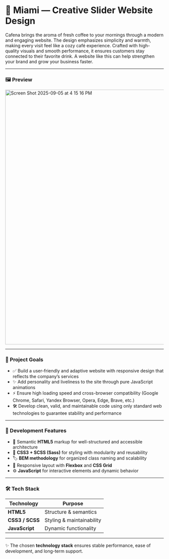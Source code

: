 # 🌴 Miami — Creative Slider Website Design

Cafena brings the aroma of fresh coffee to your mornings through a modern and engaging website. The design emphasizes simplicity and warmth, making every visit feel like a cozy café experience. Crafted with high-quality visuals and smooth performance, it ensures customers stay connected to their favorite drink. A website like this can help strengthen your brand and grow your business faster.

---

<h3>🖼 Preview</h3>

<img width="1432" height="811" alt="Screen Shot 2025-09-05 at 4 15 16 PM" src="https://github.com/user-attachments/assets/8d116fd2-53f4-436d-961c-939914ac6b84" />

---

<h3>🎯 Project Goals</h3>

- ✅ Build a user-friendly and adaptive website with responsive design that reflects the company’s services
- ✨ Add personality and liveliness to the site through pure JavaScript animations
- ⚡ Ensure high loading speed and cross-browser compatibility (Google Chrome, Safari, Yandex Browser, Opera, Edge, Brave, etc.)
- 🛠 Develop clean, valid, and maintainable code using only standard web technologies to guarantee stability and performance

---

<h3>🧩 Development Features</h3>

- 📐 Semantic **HTML5** markup for well-structured and accessible architecture  
- 🎨 **CSS3 + SCSS (Sass)** for styling with modularity and reusability  
- 🏷️ **BEM methodology** for organized class naming and scalability  
- 📱 Responsive layout with **Flexbox** and **CSS Grid**  
- ⚙️ **JavaScript** for interactive elements and dynamic behavior  

---

<h3>🛠️ Tech Stack</h3>

| Technology         | Purpose                   |
| ------------------ | ------------------------- |
| **HTML5**          | Structure & semantics     |
| **CSS3 / SCSS**    | Styling & maintainability |
| **JavaScript**     | Dynamic functionality     |

---

✨ The chosen **technology stack** ensures stable performance, ease of development, and long-term support.
